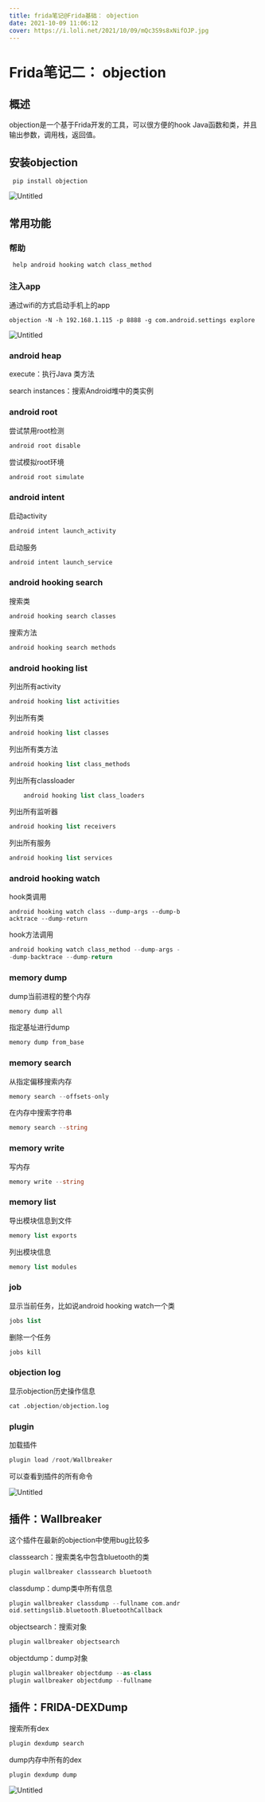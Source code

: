 ```yaml
---
title: frida笔记@Frida基础： objection
date: 2021-10-09 11:06:12
cover: https://i.loli.net/2021/10/09/mQc3S9s8xNifOJP.jpg
---
```


# Frida笔记二： objection

## 概述

objection是一个基于Frida开发的工具，可以很方便的hook Java函数和类，并且输出参数，调用栈，返回值。

## **安装objection**

```
 pip install objection
```

![Untitled](https://i.loli.net/2021/10/09/OpWJPNnb49jEsfX.png)

## 常用功能

### **帮助**

```
 help android hooking watch class_method
```

### 注入app

通过wifi的方式启动手机上的app

```
objection -N -h 192.168.1.115 -p 8888 -g com.android.settings explore
```

![Untitled](https://i.loli.net/2021/10/09/vVK9r7XHgIyWNTc.png)

### android heap

execute：执行Java 类方法

search instances：搜索Android堆中的类实例

### android root

尝试禁用root检测 

```php
android root disable
```

尝试模拟root环境 

```php
android root simulate
```

### android intent

启动activity

```php
android intent launch_activity
```

启动服务 

```php
android intent launch_service
```

### android hooking search

搜索类

```php
android hooking search classes
```

搜索方法

```php
android hooking search methods
```

### android hooking list

列出所有activity

```php
android hooking list activities
```

列出所有类

```php
android hooking list classes
```

列出所有类方法

```php
android hooking list class_methods
```

列出所有classloader

```php
	android hooking list class_loaders
```

列出所有监听器

```php
android hooking list receivers
```

列出所有服务 

```php
android hooking list services
```

### android hooking watch

hook类调用

```
android hooking watch class --dump-args --dump-b
acktrace --dump-return
```

hook方法调用

```php
android hooking watch class_method --dump-args -
-dump-backtrace --dump-return
```

### memory dump

dump当前进程的整个内存

```php
memory dump all
```

指定基址进行dump

```php
memory dump from_base
```

### memory search

从指定偏移搜索内存

```php
memory search --offsets-only
```

在内存中搜索字符串

```php
memory search --string
```

### memory write

写内存

```php
memory write --string
```

### memory list

导出模块信息到文件 

```php
memory list exports
```

列出模块信息

```php
memory list modules
```

### job

显示当前任务，比如说android hooking watch一个类

```php
jobs list
```

删除一个任务

```php
jobs kill
```

### objection log

显示objection历史操作信息 

```python
cat .objection/objection.log 
```

### plugin

加载插件

```php
plugin load /root/Wallbreaker
```

可以查看到插件的所有命令

![Untitled](https://i.loli.net/2021/10/09/BPIpo4cROVWH91G.png)

## 插件：Wallbreaker

这个插件在最新的objection中使用bug比较多

classsearch：搜索类名中包含bluetooth的类

```php
plugin wallbreaker classsearch bluetooth
```

classdump：dump类中所有信息

```php
plugin wallbreaker classdump --fullname com.andr
oid.settingslib.bluetooth.BluetoothCallback
```

objectsearch：搜索对象 

```php
plugin wallbreaker objectsearch
```

objectdump：dump对象

```php
plugin wallbreaker objectdump --as-class
plugin wallbreaker objectdump --fullname
```

## 插件：FRIDA-DEXDump

搜索所有dex

```php
plugin dexdump search
```

dump内存中所有的dex

```php
plugin dexdump dump
```

![Untitled](https://i.loli.net/2021/10/09/Wx5M81h3X42uvbk.png)
